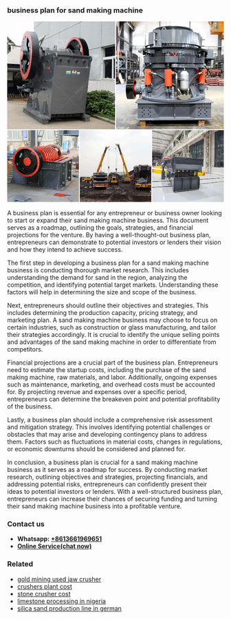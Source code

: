 <h3>business plan for sand making machine</h3><img src='1708499253.jpg' alt=''><p>A business plan is essential for any entrepreneur or business owner looking to start or expand their sand making machine business. This document serves as a roadmap, outlining the goals, strategies, and financial projections for the venture. By having a well-thought-out business plan, entrepreneurs can demonstrate to potential investors or lenders their vision and how they intend to achieve success.</p><p>The first step in developing a business plan for a sand making machine business is conducting thorough market research. This includes understanding the demand for sand in the region, analyzing the competition, and identifying potential target markets. Understanding these factors will help in determining the size and scope of the business.</p><p>Next, entrepreneurs should outline their objectives and strategies. This includes determining the production capacity, pricing strategy, and marketing plan. A sand making machine business may choose to focus on certain industries, such as construction or glass manufacturing, and tailor their strategies accordingly. It is crucial to identify the unique selling points and advantages of the sand making machine in order to differentiate from competitors.</p><p>Financial projections are a crucial part of the business plan. Entrepreneurs need to estimate the startup costs, including the purchase of the sand making machine, raw materials, and labor. Additionally, ongoing expenses such as maintenance, marketing, and overhead costs must be accounted for. By projecting revenue and expenses over a specific period, entrepreneurs can determine the breakeven point and potential profitability of the business.</p><p>Lastly, a business plan should include a comprehensive risk assessment and mitigation strategy. This involves identifying potential challenges or obstacles that may arise and developing contingency plans to address them. Factors such as fluctuations in material costs, changes in regulations, or economic downturns should be considered and planned for.</p><p>In conclusion, a business plan is crucial for a sand making machine business as it serves as a roadmap for success. By conducting market research, outlining objectives and strategies, projecting financials, and addressing potential risks, entrepreneurs can confidently present their ideas to potential investors or lenders. With a well-structured business plan, entrepreneurs can increase their chances of securing funding and turning their sand making machine business into a profitable venture.</p><h3>Contact us</h3><ul><li><strong>Whatsapp:&nbsp;<a href="https://wa.me/8613661969651">+8613661969651</a></strong></li><li><a href="https://swt.shibang-china.com/?git&amp;zhl&amp;business plan for sand making machine"><strong>Online Service(chat now)</strong></a></li></ul><h3>Related</h3><ul><li><a href='gold mining used jaw crusher.md'>gold mining used jaw crusher</a></li><li><a href='crushers plant cost.md'>crushers plant cost</a></li><li><a href='stone crusher cost.md'>stone crusher cost</a></li><li><a href='limestone processing in nigeria.md'>limestone processing in nigeria</a></li><li><a href='silica sand production line in german.md'>silica sand production line in german</a></li></ul>